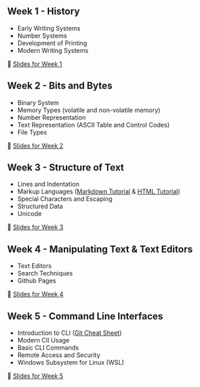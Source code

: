 ## Week 1 - History
- Early Writing Systems
- Number Systems
- Development of Printing
- Modern Writing Systems
  
📌 [Slides for Week 1](https://docs.google.com/presentation/d/1iZOsxzKZx8qhsOrXArxFmZ8gGGxtJgCmp3OSMO0eQ8Y/edit#slide=id.g3289fbbce38_0_235)

## Week 2 - Bits and Bytes
- Binary System 
- Memory Types (volatile and non-volatile memory)
- Number Representation
- Text Representation (ASCII Table and Control Codes)
- File Types

📌 [Slides for Week 2](https://docs.google.com/presentation/d/1ZtMsPJXCIrFrxau5VNhNpg_BgzF8ITMLNfLcIL12qtE/edit)

## Week 3 - Structure of Text
- Lines and Indentation
- Markup Languages ([Markdown Tutorial](https://docs.github.com/en/get-started/writing-on-github/getting-started-with-writing-and-formatting-on-github/basic-writing-and-formatting-syntax) & [HTML Tutorial](https://www.geeksforgeeks.org/html-tutorial/))
- Special Characters and Escaping
- Structured Data
- Unicode

📌 [Slides for Week 3](https://docs.google.com/presentation/d/1qahZAC12o-T_O2eYEnz4lDeA-PDAoKro5qFIkeCjRCY/edit)

## Week 4 - Manipulating Text & Text Editors
- Text Editors
- Search Techniques
- Github Pages

📌 [Slides for Week 4](https://docs.google.com/presentation/d/1u0fSAtLD7axf5IAe2K6jokRmLhLiTnMk-nF6wB1GCIk/edit#slide=id.g32926b93eeb_0_73)

## Week 5 - Command Line Interfaces
- Introduction to CLI ([Git Cheat Sheet](https://education.github.com/git-cheat-sheet-education.pdf))
- Modern ClI Usage
- Basic CLI Commands
- Remote Access and Security
- Windows Subsystem for Linux (WSL)
  
📌 [Slides for Week 5](https://docs.google.com/presentation/d/1imnhF79NJak6mrT3HBVRusLjaFWo_duKI5ys6CdlhCY/edit#slide=id.g32926b93eeb_0_73)

